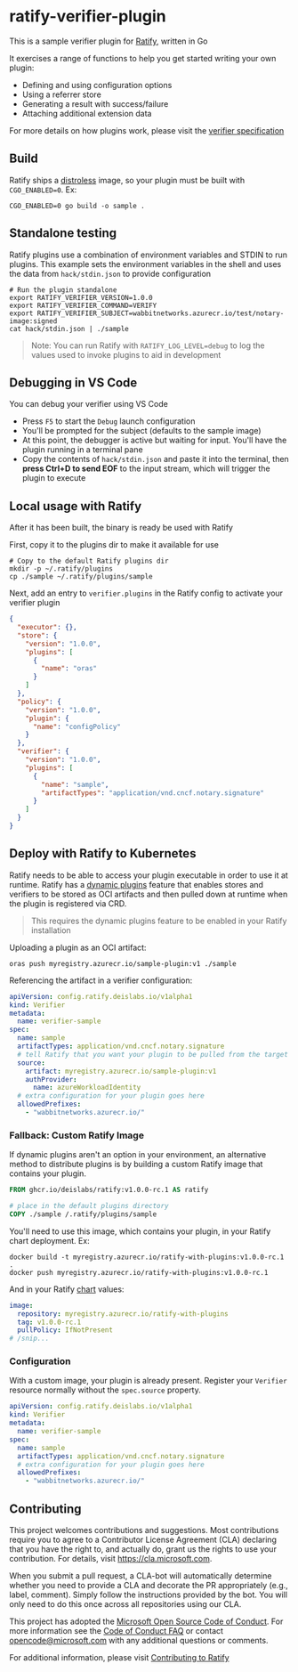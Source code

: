 # ratify-verifier-plugin

This is a sample verifier plugin for [Ratify](https://github.com/deislabs/ratify), written in Go

It exercises a range of functions to help you get started writing your own plugin:

- Defining and using configuration options
- Using a referrer store
- Generating a result with success/failure
- Attaching additional extension data

For more details on how plugins work, please visit the [verifier specification](https://github.com/deislabs/ratify/blob/main/docs/verifier.md)

## Build

Ratify ships a [distroless](https://github.com/GoogleContainerTools/distroless) image, so your plugin must be built with `CGO_ENABLED=0`. Ex:

```shell
CGO_ENABLED=0 go build -o sample .
```

## Standalone testing

Ratify plugins use a combination of environment variables and STDIN to run plugins. This example sets the environment variables in the shell and uses the data from `hack/stdin.json` to provide configuration

```shell
# Run the plugin standalone
export RATIFY_VERIFIER_VERSION=1.0.0
export RATIFY_VERIFIER_COMMAND=VERIFY
export RATIFY_VERIFIER_SUBJECT=wabbitnetworks.azurecr.io/test/notary-image:signed
cat hack/stdin.json | ./sample
```

> Note: You can run Ratify with `RATIFY_LOG_LEVEL=debug` to log the values used to invoke plugins to aid in development

## Debugging in VS Code

You can debug your verifier using VS Code

- Press `F5` to start the `Debug` launch configuration
- You'll be prompted for the subject (defaults to the sample image)
- At this point, the debugger is active but waiting for input. You'll have the plugin running in a terminal pane
- Copy the contents of `hack/stdin.json` and paste it into the terminal, then **press Ctrl+D to send EOF** to the input stream, which will trigger the plugin to execute

## Local usage with Ratify

After it has been built, the binary is ready be used with Ratify

First, copy it to the plugins dir to make it available for use

```shell
# Copy to the default Ratify plugins dir
mkdir -p ~/.ratify/plugins
cp ./sample ~/.ratify/plugins/sample
```

Next, add an entry to `verifier.plugins` in the Ratify config to activate your verifier plugin

```json
{
  "executor": {},
  "store": {
    "version": "1.0.0",
    "plugins": [
      {
        "name": "oras"
      }
    ]
  },
  "policy": {
    "version": "1.0.0",
    "plugin": {
      "name": "configPolicy"
    }
  },
  "verifier": {
    "version": "1.0.0",
    "plugins": [
      {
        "name": "sample",
        "artifactTypes": "application/vnd.cncf.notary.signature"
      }
    ]
  }
}
```

## Deploy with Ratify to Kubernetes

Ratify needs to be able to access your plugin executable in order to use it at runtime. Ratify has a [dynamic plugins](https://github.com/deislabs/ratify/blob/main/docs/reference/dynamic-plugins.md) feature that enables stores and verifiers to be stored as OCI artifacts and then pulled down at runtime when the plugin is registered via CRD.

> This requires the dynamic plugins feature to be enabled in your Ratify installation

Uploading a plugin as an OCI artifact:

```shell
oras push myregistry.azurecr.io/sample-plugin:v1 ./sample
```

Referencing the artifact in a verifier configuration:

```yaml
apiVersion: config.ratify.deislabs.io/v1alpha1
kind: Verifier
metadata:
  name: verifier-sample
spec:
  name: sample
  artifactTypes: application/vnd.cncf.notary.signature
  # tell Ratify that you want your plugin to be pulled from the target artifact and how to authenticate
  source:
    artifact: myregistry.azurecr.io/sample-plugin:v1
    authProvider:
      name: azureWorkloadIdentity
  # extra configuration for your plugin goes here
  allowedPrefixes:
    - "wabbitnetworks.azurecr.io/"
```

### Fallback: Custom Ratify Image

If dynamic plugins aren't an option in your environment, an alternative method to distribute plugins is by building a custom Ratify image that contains your plugin.

```Dockerfile
FROM ghcr.io/deislabs/ratify:v1.0.0-rc.1 AS ratify

# place in the default plugins directory
COPY ./sample /.ratify/plugins/sample
```

You'll need to use this image, which contains your plugin, in your Ratify chart deployment. Ex:

```shell
docker build -t myregistry.azurecr.io/ratify-with-plugins:v1.0.0-rc.1 .
docker push myregistry.azurecr.io/ratify-with-plugins:v1.0.0-rc.1
```

And in your Ratify [chart](https://github.com/deislabs/ratify/tree/main/charts/ratify) values:

```yaml
image:
  repository: myregistry.azurecr.io/ratify-with-plugins
  tag: v1.0.0-rc.1
  pullPolicy: IfNotPresent
# /snip...
```

### Configuration

With a custom image, your plugin is already present. Register your `Verifier` resource normally without the `spec.source` property.

```yaml
apiVersion: config.ratify.deislabs.io/v1alpha1
kind: Verifier
metadata:
  name: verifier-sample
spec:
  name: sample
  artifactTypes: application/vnd.cncf.notary.signature
  # extra configuration for your plugin goes here
  allowedPrefixes:
    - "wabbitnetworks.azurecr.io/"
```

## Contributing

This project welcomes contributions and suggestions. Most contributions require you to
agree to a Contributor License Agreement (CLA) declaring that you have the right to,
and actually do, grant us the rights to use your contribution. For details, visit
<https://cla.microsoft.com>.

When you submit a pull request, a CLA-bot will automatically determine whether you need
to provide a CLA and decorate the PR appropriately (e.g., label, comment). Simply follow the
instructions provided by the bot. You will only need to do this once across all repositories using our CLA.

This project has adopted the [Microsoft Open Source Code of Conduct](https://opensource.microsoft.com/codeofconduct/).
For more information see the [Code of Conduct FAQ](https://opensource.microsoft.com/codeofconduct/faq/)
or contact [opencode@microsoft.com](mailto:opencode@microsoft.com) with any additional questions or comments.

For additional information, please visit [Contributing to Ratify](https://github.com/deislabs/ratify/blob/main/CONTRIBUTING.md)
